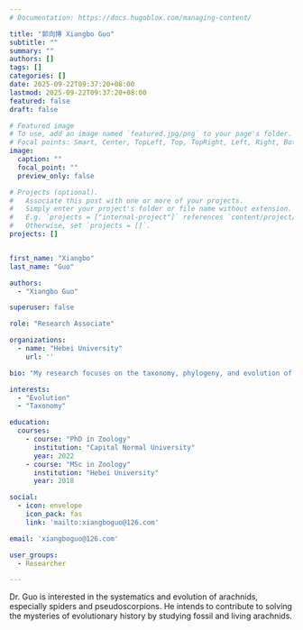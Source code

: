 ```yaml
---
# Documentation: https://docs.hugoblox.com/managing-content/

title: "郭向博 Xiangbo Guo"
subtitle: ""
summary: ""
authors: []
tags: []
categories: []
date: 2025-09-22T09:37:20+08:00
lastmod: 2025-09-22T09:37:20+08:00
featured: false
draft: false

# Featured image
# To use, add an image named `featured.jpg/png` to your page's folder.
# Focal points: Smart, Center, TopLeft, Top, TopRight, Left, Right, BottomLeft, Bottom, BottomRight.
image:
  caption: ""
  focal_point: ""
  preview_only: false

# Projects (optional).
#   Associate this post with one or more of your projects.
#   Simply enter your project's folder or file name without extension.
#   E.g. `projects = ["internal-project"]` references `content/project/deep-learning/index.md`.
#   Otherwise, set `projects = []`.
projects: []


first_name: "Xiangbo"
last_name: "Guo"

authors:
  - "Xiangbo Guo"

superuser: false

role: "Research Associate"

organizations:
  - name: "Hebei University"
    url: ''

bio: "My research focuses on the taxonomy, phylogeny, and evolution of pseudoscorpions."

interests:
  - "Evolution"
  - "Taxonomy"

education:
  courses:
    - course: "PhD in Zoology"
      institution: "Capital Normal University"
      year: 2022
    - course: "MSc in Zoology"
      institution: "Hebei University"
      year: 2018

social:
  - icon: envelope
    icon_pack: fas
    link: 'mailto:xiangboguo@126.com'

email: 'xiangboguo@126.com'

user_groups:
  - Researcher

---
```


Dr. Guo is interested in the systematics and evolution of arachnids, especially spiders and pseudoscorpions. He intends to contribute to solving the mysteries of evolutionary history by studying fossil and living arachnids.
